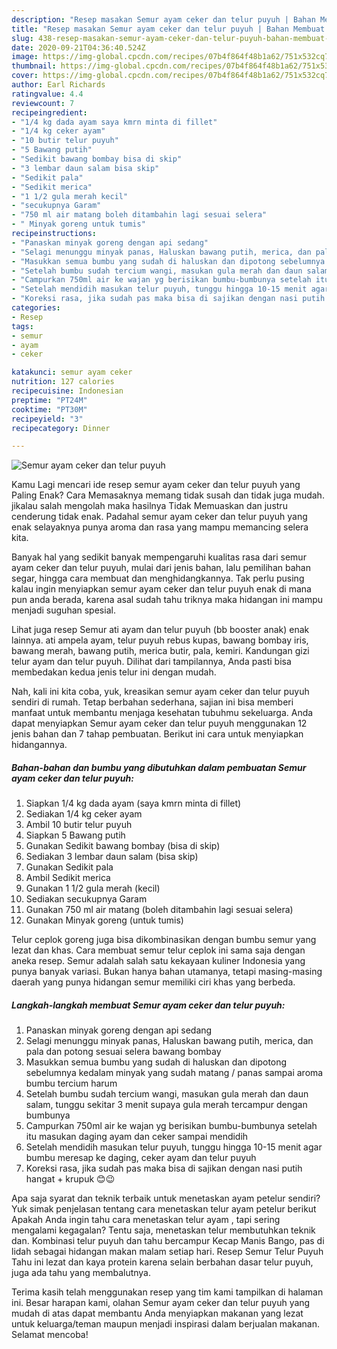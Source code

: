 ```yaml
---
description: "Resep masakan Semur ayam ceker dan telur puyuh | Bahan Membuat Semur ayam ceker dan telur puyuh Yang Mudah Dan Praktis"
title: "Resep masakan Semur ayam ceker dan telur puyuh | Bahan Membuat Semur ayam ceker dan telur puyuh Yang Mudah Dan Praktis"
slug: 438-resep-masakan-semur-ayam-ceker-dan-telur-puyuh-bahan-membuat-semur-ayam-ceker-dan-telur-puyuh-yang-mudah-dan-praktis
date: 2020-09-21T04:36:40.524Z
image: https://img-global.cpcdn.com/recipes/07b4f864f48b1a62/751x532cq70/semur-ayam-ceker-dan-telur-puyuh-foto-resep-utama.jpg
thumbnail: https://img-global.cpcdn.com/recipes/07b4f864f48b1a62/751x532cq70/semur-ayam-ceker-dan-telur-puyuh-foto-resep-utama.jpg
cover: https://img-global.cpcdn.com/recipes/07b4f864f48b1a62/751x532cq70/semur-ayam-ceker-dan-telur-puyuh-foto-resep-utama.jpg
author: Earl Richards
ratingvalue: 4.4
reviewcount: 7
recipeingredient:
- "1/4 kg dada ayam saya kmrn minta di fillet"
- "1/4 kg ceker ayam"
- "10 butir telur puyuh"
- "5 Bawang putih"
- "Sedikit bawang bombay bisa di skip"
- "3 lembar daun salam bisa skip"
- "Sedikit pala"
- "Sedikit merica"
- "1 1/2 gula merah kecil"
- "secukupnya Garam"
- "750 ml air matang boleh ditambahin lagi sesuai selera"
- " Minyak goreng untuk tumis"
recipeinstructions:
- "Panaskan minyak goreng dengan api sedang"
- "Selagi menunggu minyak panas, Haluskan bawang putih, merica, dan pala dan potong sesuai selera bawang bombay"
- "Masukkan semua bumbu yang sudah di haluskan dan dipotong sebelumnya kedalam minyak yang sudah matang / panas sampai aroma bumbu tercium harum"
- "Setelah bumbu sudah tercium wangi, masukan gula merah dan daun salam, tunggu sekitar 3 menit supaya gula merah tercampur dengan bumbunya"
- "Campurkan 750ml air ke wajan yg berisikan bumbu-bumbunya setelah itu masukan daging ayam dan ceker sampai mendidih"
- "Setelah mendidih masukan telur puyuh, tunggu hingga 10-15 menit agar bumbu meresap ke daging, ceker ayam dan telur puyuh"
- "Koreksi rasa, jika sudah pas maka bisa di sajikan dengan nasi putih hangat + krupuk 😊😉"
categories:
- Resep
tags:
- semur
- ayam
- ceker

katakunci: semur ayam ceker 
nutrition: 127 calories
recipecuisine: Indonesian
preptime: "PT24M"
cooktime: "PT30M"
recipeyield: "3"
recipecategory: Dinner

---
```



![Semur ayam ceker dan telur puyuh](https://img-global.cpcdn.com/recipes/07b4f864f48b1a62/751x532cq70/semur-ayam-ceker-dan-telur-puyuh-foto-resep-utama.jpg)

Kamu Lagi mencari ide resep semur ayam ceker dan telur puyuh yang Paling Enak? Cara Memasaknya memang tidak susah dan tidak juga mudah. jikalau salah mengolah maka hasilnya Tidak Memuaskan dan justru cenderung tidak enak. Padahal semur ayam ceker dan telur puyuh yang enak selayaknya punya aroma dan rasa yang mampu memancing selera kita.

Banyak hal yang sedikit banyak mempengaruhi kualitas rasa dari semur ayam ceker dan telur puyuh, mulai dari jenis bahan, lalu pemilihan bahan segar, hingga cara membuat dan menghidangkannya. Tak perlu pusing kalau ingin menyiapkan semur ayam ceker dan telur puyuh enak di mana pun anda berada, karena asal sudah tahu triknya maka hidangan ini mampu menjadi suguhan spesial.

Lihat juga resep Semur ati ayam dan telur puyuh (bb booster anak) enak lainnya. ati ampela ayam, telur puyuh rebus kupas, bawang bombay iris, bawang merah, bawang putih, merica butir, pala, kemiri. Kandungan gizi telur ayam dan telur puyuh. Dilihat dari tampilannya, Anda pasti bisa membedakan kedua jenis telur ini dengan mudah.


Nah, kali ini kita coba, yuk, kreasikan semur ayam ceker dan telur puyuh sendiri di rumah. Tetap berbahan sederhana, sajian ini bisa memberi manfaat untuk membantu menjaga kesehatan tubuhmu sekeluarga. Anda dapat menyiapkan Semur ayam ceker dan telur puyuh menggunakan 12 jenis bahan dan 7 tahap pembuatan. Berikut ini cara untuk menyiapkan hidangannya.

<!--inarticleads1-->

##### Bahan-bahan dan bumbu yang dibutuhkan dalam pembuatan Semur ayam ceker dan telur puyuh:

1. Siapkan 1/4 kg dada ayam (saya kmrn minta di fillet)
1. Sediakan 1/4 kg ceker ayam
1. Ambil 10 butir telur puyuh
1. Siapkan 5 Bawang putih
1. Gunakan Sedikit bawang bombay (bisa di skip)
1. Sediakan 3 lembar daun salam (bisa skip)
1. Gunakan Sedikit pala
1. Ambil Sedikit merica
1. Gunakan 1 1/2 gula merah (kecil)
1. Sediakan secukupnya Garam
1. Gunakan 750 ml air matang (boleh ditambahin lagi sesuai selera)
1. Gunakan  Minyak goreng (untuk tumis)


Telur ceplok goreng juga bisa dikombinasikan dengan bumbu semur yang lezat dan khas. Cara membuat semur telur ceplok ini sama saja dengan aneka resep. Semur adalah salah satu kekayaan kuliner Indonesia yang punya banyak variasi. Bukan hanya bahan utamanya, tetapi masing-masing daerah yang punya hidangan semur memiliki ciri khas yang berbeda. 

<!--inarticleads2-->

##### Langkah-langkah membuat Semur ayam ceker dan telur puyuh:

1. Panaskan minyak goreng dengan api sedang
1. Selagi menunggu minyak panas, Haluskan bawang putih, merica, dan pala dan potong sesuai selera bawang bombay
1. Masukkan semua bumbu yang sudah di haluskan dan dipotong sebelumnya kedalam minyak yang sudah matang / panas sampai aroma bumbu tercium harum
1. Setelah bumbu sudah tercium wangi, masukan gula merah dan daun salam, tunggu sekitar 3 menit supaya gula merah tercampur dengan bumbunya
1. Campurkan 750ml air ke wajan yg berisikan bumbu-bumbunya setelah itu masukan daging ayam dan ceker sampai mendidih
1. Setelah mendidih masukan telur puyuh, tunggu hingga 10-15 menit agar bumbu meresap ke daging, ceker ayam dan telur puyuh
1. Koreksi rasa, jika sudah pas maka bisa di sajikan dengan nasi putih hangat + krupuk 😊😉


Apa saja syarat dan teknik terbaik untuk menetaskan ayam petelur sendiri? Yuk simak penjelasan tentang cara menetaskan telur ayam petelur berikut Apakah Anda ingin tahu cara menetaskan telur ayam , tapi sering mengalami kegagalan? Tentu saja, menetaskan telur membutuhkan teknik dan. Kombinasi telur puyuh dan tahu bercampur Kecap Manis Bango, pas di lidah sebagai hidangan makan malam setiap hari. Resep Semur Telur Puyuh Tahu ini lezat dan kaya protein karena selain berbahan dasar telur puyuh, juga ada tahu yang membalutnya. 

Terima kasih telah menggunakan resep yang tim kami tampilkan di halaman ini. Besar harapan kami, olahan Semur ayam ceker dan telur puyuh yang mudah di atas dapat membantu Anda menyiapkan makanan yang lezat untuk keluarga/teman maupun menjadi inspirasi dalam berjualan makanan. Selamat mencoba!
